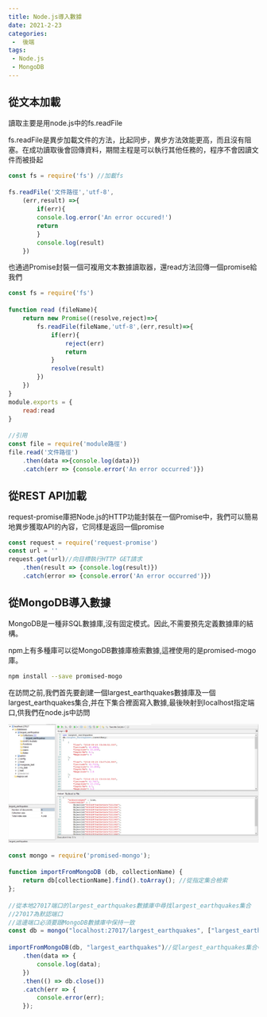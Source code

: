 ```yaml
---
title: Node.js導入數據
date: 2021-2-23
categories:
 -  後端
tags:
 - Node.js
 - MongoDB
---
```

## 從文本加載

讀取主要是用node.js中的fs.readFile

fs.readFile是異步加載文件的方法，比起同步，異步方法效能更高，而且沒有阻塞。在成功讀取後會回傳資料，期間主程是可以執行其他任務的，程序不會因讀文件而被掛起

```javascript
const fs = require('fs') //加載fs

fs.readFile('文件路徑','utf-8',
	(err,result) =>{
		if(err){
		console.log.error('An error occured!')
		return
		}
		console.log(result)
	})

```

也通過Promise封裝一個可複用文本數據讀取器，還read方法回傳一個promise給我們

```javascript
const fs = require('fs')

function read (fileName){
	return new Promise((resolve,reject)=>{
        fs.readFile(fileName,'utf-8',(err,result)=>{
           	if(err){
                reject(err)
                return
            }
            resolve(result)
        })
    })
}
module.exports = {
    read:read
}

//引用
const file = require('module路徑')
file.read('文件路徑')
	.then(data =>{console.log(data)})
	.catch(err => {console.error('An error occurred')})
```

## 從REST API加載

request-promise庫把Node.js的HTTP功能封裝在一個Promise中，我們可以簡易地異步獲取API的內容，它同樣是返回一個promise

```javascript
const request = require('request-promise')
const url = ''
request.get(url)//向目標執行HTTP GET請求
	.then(result => {console.log(result)})
	.catch(error => {console.error('An error occurred')})
```

## 從MongoDB導入數據

MongoDB是一種非SQL數據庫,沒有固定模式。因此,不需要預先定義數據庫的結構。

npm上有多種庫可以從MongoDB數據庫檢索數據,這裡使用的是promised-mogo 庫。

```sh
npm install --save promised-mogo 
```

在訪問之前,我們首先要創建一個largest_earthquakes數據庫及一個largest_earthquakes集合,并在下集合裡面寫入數據,最後映射到localhost指定端口,供我們在node.js中訪問

![node-import-data](./mongoDB1.jpg)

```javascript
const mongo = require('promised-mongo');

function importFromMongoDB (db, collectionName) {
    return db[collectionName].find().toArray(); //從指定集合檢索
};

//從本地27017端口的largest_earthquakes數據庫中尋找largest_earthquakes集合
//27017為默認端口
//這邊端口必須要跟MongoDB數據庫中保持一致
const db = mongo("localhost:27017/largest_earthquakes", ["largest_earthquakes"]);

importFromMongoDB(db, "largest_earthquakes")//從largest_earthquakes集合中導入數據
    .then(data => {
        console.log(data);
    })
    .then(() => db.close())
    .catch(err => {
        console.error(err);
    });
```